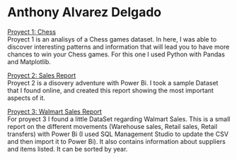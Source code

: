 # Anthony Alvarez Delgado

[Proyect 1: Chess](https://github.com/TonyAlvaDB/Tony_Data_Analysis_Portfolio/blob/main/Proyecto%201/Chess.ipynb)<br>
Proyect 1 is an analisys of a Chess games dataset. In here, I was able to discover interesting patterns and information that will lead you to have more chances to win your Chess games. For this one I used Python with Pandas and Matplotlib.<br>

[Proyect 2: Sales Report](https://app.powerbi.com/groups/me/reports/08acb813-c69c-4d41-ba2c-49a6b3853255/ReportSection?experience=power-bi)<br>
Proyect 2 is a disovery adventure with Power Bi. I took a sample Dataset that I found online, and created this report showing the most important aspects of it.

[Proyect 3: Walmart Sales Report](https://app.powerbi.com/groups/me/reports/a53b59e3-7398-4826-8c40-e69394f836a0/ReportSection?experience=power-bi)<br>
For proyect 3 I found a little DataSet regarding Walmart Sales. This is a small report on the different movements (Warehouse sales, Retail sales, Retail transfers) with Power Bi (I used SQL Management Studio to update the CSV and then import it to Power Bi). It also contains information about suppliers and items listed. It can be sorted by year.
